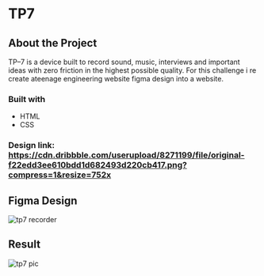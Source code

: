 # TP7
## About the Project
TP–7 is a device built to record sound, music, interviews and important ideas with zero friction in the highest possible quality.
For this challenge i re create ateenage engineering website figma design into a website.

### Built with
* HTML
* CSS

### Design link: https://cdn.dribbble.com/userupload/8271199/file/original-f22edd3ee610bdd1d682493d220cb417.png?compress=1&resize=752x

## Figma Design
![tp7 recorder](https://github.com/khaekelvin/TP7/assets/130221570/4f100822-0d48-42da-9e7f-d120861269bf)

## Result
![tp7 pic](https://github.com/khaekelvin/TP7/assets/130221570/2bd5d2dc-df3b-4166-834b-d15c4a4060f6)
